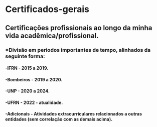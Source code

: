 # Certificados-gerais

## Certificações profissionais ao longo da minha vida acadêmica/profissional.


### *Divisão em periodos importantes de tempo, alinhados da seguinte forma:
#### -IFRN - 2015 a 2019.
#### -Bombeiros - 2019 a 2020.
#### -UNP - 2020 a 2024.
#### -UFRN - 2022 - atualidade.
#### -Adicionais - Atividades extracurriculares relacionados a outras entidades (sem correlação com as demais acima).
